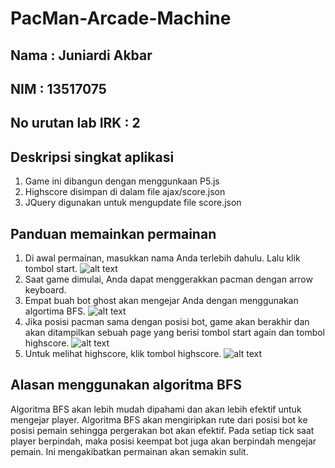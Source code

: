 # PacMan-Arcade-Machine

## Nama : Juniardi Akbar
## NIM : 13517075
## No urutan lab IRK : 2

## Deskripsi singkat aplikasi
1. Game ini dibangun dengan menggunkaan P5.js
2. Highscore disimpan di dalam file ajax/score.json
3. JQuery digunakan untuk mengupdate file score.json

## Panduan memainkan permainan
1. Di awal permainan, masukkan nama Anda terlebih dahulu. Lalu klik tombol start.
![alt text](https://raw.githubusercontent.com/juniardiakbar/PacMan-Arcade-Machine/master/path/startmenu.png)
2. Saat game dimulai, Anda dapat menggerakkan pacman dengan arrow keyboard.
3. Empat buah bot ghost akan mengejar Anda dengan menggunakan algortima BFS.
![alt text](https://raw.githubusercontent.com/juniardiakbar/PacMan-Arcade-Machine/master/path/gameplay.png)
4. Jika posisi pacman sama dengan posisi bot, game akan berakhir dan akan ditampilkan sebuah page yang berisi tombol start again dan tombol highscore.
![alt text](https://raw.githubusercontent.com/juniardiakbar/PacMan-Arcade-Machine/master/path/gameover.png)
5. Untuk melihat highscore, klik tombol highscore.
![alt text](https://raw.githubusercontent.com/juniardiakbar/PacMan-Arcade-Machine/master/path/highscore.png)

## Alasan menggunakan algoritma BFS
Algoritma BFS akan lebih mudah dipahami dan akan lebih efektif untuk mengejar player. Algoritma BFS akan mengiripkan rute dari posisi bot ke posisi pemain sehingga pergerakan bot akan efektif. Pada setiap tick saat player berpindah, maka posisi keempat bot juga akan berpindah mengejar pemain. Ini mengakibatkan permainan akan semakin sulit.
